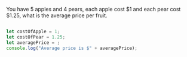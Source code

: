 You have 5 apples and 4 pears, each apple cost $1 and each pear cost $1.25, what is the average price per fruit.

```js

let costOfApple = 1;
let costOfPear = 1.25;
let averagePrice = ;
console.log("Average price is $" + averagePrice);
```
